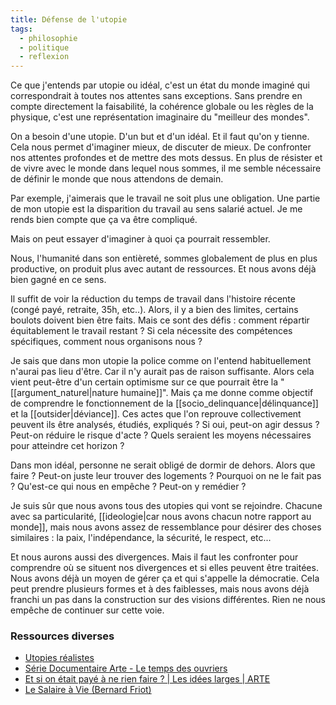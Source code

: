 ```yaml
---
title: Défense de l'utopie
tags:
  - philosophie
  - politique
  - reflexion
---
```


Ce que j'entends par utopie ou idéal, c'est un état du monde imaginé qui correspondrait à toutes nos attentes sans exceptions. Sans prendre en compte directement la faisabilité, la cohérence globale ou les règles de la physique, c'est une représentation imaginaire du "meilleur des mondes".

On a besoin d'une utopie. D'un but et d'un idéal. Et il faut qu'on y tienne. Cela nous permet d'imaginer mieux, de discuter de mieux. De confronter nos attentes profondes et de mettre des mots dessus. En plus de résister et de vivre avec le monde dans lequel nous sommes, il me semble nécessaire de définir le monde que nous attendons de demain.

Par exemple, j'aimerais que le travail ne soit plus une obligation. Une partie de mon utopie est la disparition du travail au sens salarié actuel. Je me rends bien compte que ça va être compliqué.

Mais on peut essayer d'imaginer à quoi ça pourrait ressembler.

Nous, l'humanité dans son entièreté, sommes globalement de plus en plus productive, on produit plus avec autant de ressources. Et nous avons déjà bien gagné en ce sens.

Il suffit de voir la réduction du temps de travail dans l'histoire récente (congé payé, retraite, 35h, etc..). Alors, il y a bien des limites, certains boulots doivent bien être faits. Mais ce sont des défis : comment répartir équitablement le travail restant ? Si cela nécessite des compétences spécifiques, comment nous organisons nous ?

Je sais que dans mon utopie la police comme on l'entend habituellement n'aurai pas lieu d'être. Car il n'y aurait pas de raison suffisante. Alors cela vient peut-être d'un certain optimisme sur ce que pourrait être la "[[argument_naturel|nature humaine]]". Mais ça me donne comme objectif de comprendre le fonctionnement de la [[socio_delinquance|délinquance]] et la [[outsider|déviance]]. Ces actes que l'on reprouve collectivement peuvent ils être analysés, étudiés, expliqués ? Si oui, peut-on agir dessus ? Peut-on réduire le risque d'acte ? Quels seraient les moyens nécessaires pour atteindre cet horizon ?

Dans mon idéal, personne ne serait obligé de dormir de dehors. Alors que faire ? Peut-on juste leur trouver des logements ? Pourquoi on ne le fait pas ? Qu'est-ce qui nous en empêche ? Peut-on y remédier ?

Je suis sûr que nous avons tous des utopies qui vont se rejoindre. Chacune avec sa particularité, [[ideologie|car nous avons chacun notre rapport au monde]], mais nous avons assez de ressemblance pour désirer des choses similaires : la paix, l'indépendance, la sécurité, le respect, etc...

Et nous aurons aussi des divergences. Mais il faut les confronter pour comprendre où se situent nos divergences et si elles peuvent être traitées. Nous avons déjà un moyen de gérer ça et qui s'appelle la démocratie. Cela peut prendre plusieurs formes et à des faiblesses, mais nous avons déjà franchi un pas dans la construction sur des visions différentes. Rien ne nous empêche de continuer sur cette voie.

### Ressources diverses

- [Utopies réalistes](https://www.seuil.com/ouvrage/utopies-realistes-rutger-bregman/9782021361872)
- [Série Documentaire Arte - Le temps des ouvriers](https://www.youtube.com/watch?v=y_CUtS1b6FI)
- [Et si on était payé à ne rien faire ? | Les idées larges | ARTE](https://www.youtube.com/watch?v=50vPCv7EPWE)
- [Le Salaire à Vie (Bernard Friot)](https://www.youtube.com/watch?v=uhg0SUYOXjw)
